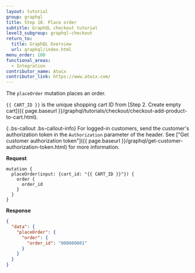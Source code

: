 ```yaml
---
layout: tutorial
group: graphql
title: Step 10. Place order
subtitle: GraphQL checkout tutorial
level3_subgroup: graphql-checkout
return_to:
  title: GraphQL Overview
  url: graphql/index.html
menu_order: 100
functional_areas:
  - Integration
contributor_name: Atwix
contributor_link: https://www.atwix.com/
---
```


The `placeOrder` mutation places an order.

`{{ CART_ID }}` is the unique shopping cart ID from [Step 2. Create empty cart]({{ page.baseurl }}/graphql/tutorials/checkout/checkout-add-product-to-cart.html).

{:.bs-callout .bs-callout-info}
For logged-in customers, send the customer's authorization token in the `Authorization` parameter of the header. See ["Get customer authorization token"]({{ page.baseurl }}/graphql/get-customer-authorization-token.html) for more information.

**Request**

```text
mutation {
  placeOrder(input: {cart_id: "{{ CART_ID }}"}) {
    order {
      order_id
    }
  }
}
```

**Response**

```json
{
  "data": {
    "placeOrder": {
      "order": {
        "order_id": "000000001"
      }
    }
  }
}
```
